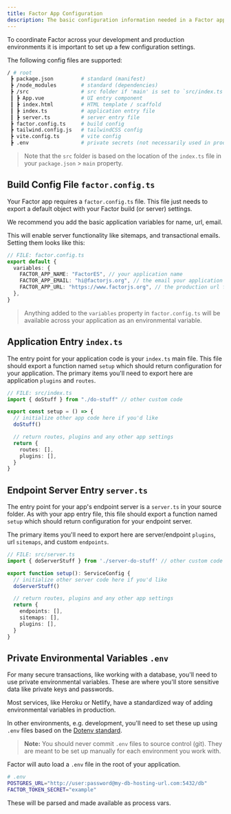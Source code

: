 ```yaml
---
title: Factor App Configuration
description: The basic configuration information needed in a Factor app
---
```


To coordinate Factor across your development and production environments it is important to set up a few configuration settings.

The following config files are supported:

```bash
/ # root
 ┣ package.json         # standard (manifest)
 ┣ /node_modules        # standard (dependencies)
 ┣ /src                 # src folder if 'main' is set to `src/index.ts`
 ┃ ┣ App.vue            # UI entry component
 ┃ ┣ index.html         # HTML template / scaffold
 ┃ ┣ index.ts           # application entry file
 ┃ ┣ server.ts          # server entry file
 ┣ factor.config.ts     # build config
 ┣ tailwind.config.js   # tailwindCSS config
 ┣ vite.config.ts       # vite config
 ┣ .env                 # private secrets (not necessarily used in production)
```

> Note that the `src` folder is based on the location of the `index.ts` file in your `package.json` > `main` property.

## Build Config File `factor.config.ts`

Your Factor app requires a `factor.config.ts` file. This file just needs to export a default object with your Factor build (or server) settings.

We recommend you add the basic application variables for name, url, email.

This will enable server functionality like sitemaps, and transactional emails. Setting them looks like this:

```typescript
// FILE: factor.config.ts
export default {
  variables: {
    FACTOR_APP_NAME: "FactorES", // your application name
    FACTOR_APP_EMAIL: "hi@factorjs.org", // the email your application will use (SMTP)
    FACTOR_APP_URL: "https://www.factorjs.org", // the production url for your application (for sitemaps, etc.)
  },
}
```

> Anything added to the `variables` property in `factor.config.ts` will be available across your application as an environmental variable.

## Application Entry `index.ts`

The entry point for your application code is your `index.ts` main file. This file should export a function named `setup` which should return configuration for your application. The primary items you'll need to export here are application `plugins` and `routes`.

```typescript
// FILE: src/index.ts
import { doStuff } from "./do-stuff" // other custom code

export const setup = () => {
  // initialize other app code here if you'd like
  doStuff()

  // return routes, plugins and any other app settings
  return {
    routes: [],
    plugins: [],
  }
}
```

## Endpoint Server Entry `server.ts`

The entry point for your app's endpoint server is a `server.ts` in your source folder. As with your app entry file, this file should export a function named `setup` which should return configuration for your endpoint server.

The primary items you'll need to export here are server/endpoint `plugins`, url `sitemaps`, and custom `endpoints`.

```ts
// FILE: src/server.ts
import { doServerStuff } from './server-do-stuff' // other custom code

export function setup(): ServiceConfig {
  // initialize other server code here if you'd like
  doServerStuff()

  // return routes, plugins and any other app settings
  return {
    endpoints: [],
    sitemaps: [],
    plugins: [],
  }
}
```

## Private Environmental Variables `.env`

For many secure transactions, like working with a database, you'll need to use private environmental variables. These are where you'll store sensitive data like private keys and passwords.

Most services, like Heroku or Netlify, have a standardized way of adding environmental variables in production.

In other environments, e.g. development, you'll need to set these up using `.env` files based on the [Dotenv standard](https://github.com/motdotla/dotenv#readme).

> **Note:** You should never commit `.env` files to source control (git). They are meant to be set up manually for each environment you work with.

Factor will auto load a `.env` file in the root of your application.

```bash
# .env
POSTGRES_URL="http://user:password@my-db-hosting-url.com:5432/db"
FACTOR_TOKEN_SECRET="example"
```

These will be parsed and made available as process vars.
